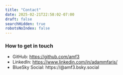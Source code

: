 ```yaml
---
title: "Contact"
date: 2025-02-21T22:58:02-07:00
draft: false
searchHidden: true
robotsNoIndex: false
---
```


### How to get in touch

* GitHub: https://github.com/amf3
* LinkedIn: https://www.linkedin.com/in/adammfaris/
* BlueSky Social: https://@amf3.bsky.social
